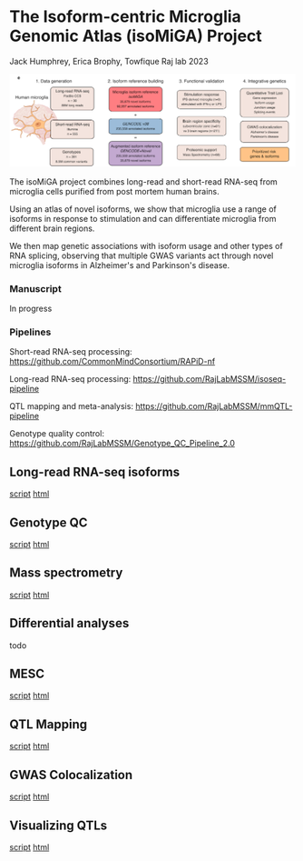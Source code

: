 # The Isoform-centric Microglia Genomic Atlas (isoMiGA) Project

Jack Humphrey, Erica Brophy, Towfique Raj lab 2023

![overview](https://github.com/RajLabMSSM/isoMiGA/raw/main/isomiga_schematic.png)


The isoMiGA project combines long-read and short-read RNA-seq from microglia cells purified from post mortem human brains.

Using an atlas of novel isoforms, we show that microglia use a range of isoforms in response to stimulation and can differentiate microglia from different brain regions.

We then map genetic associations with isoform usage and other types of RNA splicing, observing that multiple GWAS variants act through novel microglia isoforms in Alzheimer's and Parkinson's disease.



### Manuscript 

In progress

### Pipelines

Short-read RNA-seq processing:  https://github.com/CommonMindConsortium/RAPiD-nf

Long-read RNA-seq processing: https://github.com/RajLabMSSM/isoseq-pipeline  

QTL mapping and meta-analysis: https://github.com/RajLabMSSM/mmQTL-pipeline

Genotype quality control: https://github.com/RajLabMSSM/Genotype_QC_Pipeline_2.0 


## Long-read RNA-seq isoforms

[script](https://github.com/RajLabMSSM/isoMiGA/blob/master/scripts/describe_stringtie.Rmd)
[html](https://RajLabMSSM.github.io/isoMiGA/html/)

## Genotype QC

[script](https://github.com/RajLabMSSM/isoMiGA/blob/master/scripts/genotype_qc.Rmd)
[html](https://RajLabMSSM.github.io/isoMiGA/html/)

## Mass spectrometry

[script](https://github.com/RajLabMSSM/isoMiGA/blob/master/scripts/explore_proteomics.Rmd)
[html](https://RajLabMSSM.github.io/isoMiGA/html/)

## Differential analyses

todo

## MESC

[script](https://github.com/RajLabMSSM/isoMiGA/blob/master/scripts/MESC.Rmd)
[html](https://RajLabMSSM.github.io/isoMiGA/html/)

## QTL Mapping

[script](https://github.com/RajLabMSSM/isoMiGA/blob/master/scripts/explore_mmQTL_results.Rmd)
[html](https://RajLabMSSM.github.io/isoMiGA/html/)

## GWAS Colocalization

[script](https://github.com/RajLabMSSM/isoMiGA/blob/master/scripts/COLOC.Rmd)
[html](https://RajLabMSSM.github.io/isoMiGA/html/)

## Visualizing QTLs

[script](https://github.com/RajLabMSSM/isoMiGA/blob/master/scripts/QTL_schematic_plots.Rmd)
[html](https://RajLabMSSM.github.io/isoMiGA/html/)


